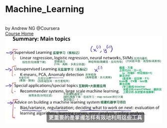# Machine_Learning
<br>  by Andrew NG @Coursera <br/>
[Course Home](http://www.coursera.org/learn/machine-learning/home/welcome)
<br>
  ![Overview](http://github.com/lithering/Machine_Learning/blob/master/Assignments/ScreenShot/Lecture_11_20.jpg?raw=true)
